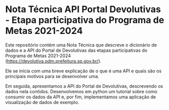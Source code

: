 # Nota Técnica API Portal Devolutivas - Etapa participativa do Programa de Metas 2021-2024

Este repositório contém uma Nota Técnica que descreve o dicionário de dados e a API do Portal de Devolutivas das etapas participativas do Programa de Metas 2021-2024 (https://devolutiva.pdm.prefeitura.sp.gov.br/).

Ele se inicia com uma breve explicação de o que é uma API e quais são os principais motivos para se desenvolver uma.

Em seguida, apresentamos a API do Portal de Devolutivas, descrevendo os dados nela contidos. Desenvolvemos em python um tutorial sobre como consumir os dados da API e, por fim, implementamos uma aplicação de visualização de dados de exemplo.

